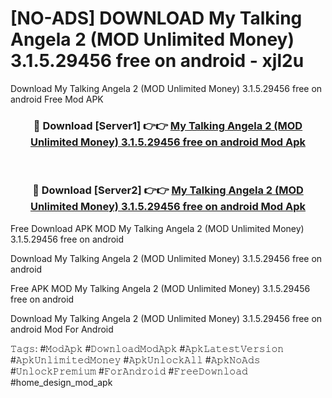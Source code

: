 # [NO-ADS] DOWNLOAD My Talking Angela 2 (MOD Unlimited Money) 3.1.5.29456 free on android - xjl2u
Download My Talking Angela 2 (MOD Unlimited Money) 3.1.5.29456 free on android Free Mod APK

<div align="center">
<h3>🔴 Download [Server1] 👉👉 <a href="https://apk-comot.site?title=My_Talking_Angela_2_(MOD_Unlimited_Money)_3.1.5.29456_free_on_android">My Talking Angela 2 (MOD Unlimited Money) 3.1.5.29456 free on android Mod Apk</a></h3><br>

<h3>🔴 Download [Server2] 👉👉 <a href="https://apk-comot.site?title=My_Talking_Angela_2_(MOD_Unlimited_Money)_3.1.5.29456_free_on_android">My Talking Angela 2 (MOD Unlimited Money) 3.1.5.29456 free on android Mod Apk</a></h3>
</div>


Free Download APK MOD My Talking Angela 2 (MOD Unlimited Money) 3.1.5.29456 free on android

Download My Talking Angela 2 (MOD Unlimited Money) 3.1.5.29456 free on android 

Free APK MOD My Talking Angela 2 (MOD Unlimited Money) 3.1.5.29456 free on android 

Download My Talking Angela 2 (MOD Unlimited Money) 3.1.5.29456 free on android Mod For Android

𝚃𝚊𝚐𝚜: #𝙼𝚘𝚍𝙰𝚙𝚔 #𝙳𝚘𝚠𝚗𝚕𝚘𝚊𝚍𝙼𝚘𝚍𝙰𝚙𝚔 #𝙰𝚙𝚔𝙻𝚊𝚝𝚎𝚜𝚝𝚅𝚎𝚛𝚜𝚒𝚘𝚗 #𝙰𝚙𝚔𝚄𝚗𝚕𝚒𝚖𝚒𝚝𝚎𝚍𝙼𝚘𝚗𝚎𝚢 #𝙰𝚙𝚔𝚄𝚗𝚕𝚘𝚌𝚔𝙰𝚕𝚕 #𝙰𝚙𝚔𝙽𝚘𝙰𝚍𝚜 #𝚄𝚗𝚕𝚘𝚌𝚔𝙿𝚛𝚎𝚖𝚒𝚞𝚖 #𝙵𝚘𝚛𝙰𝚗𝚍𝚛𝚘𝚒𝚍 #𝙵𝚛𝚎𝚎𝙳𝚘𝚠𝚗𝚕𝚘𝚊𝚍 #home_design_mod_apk
